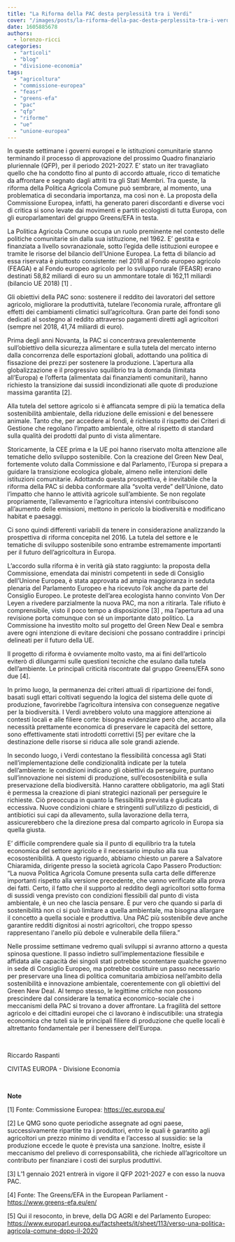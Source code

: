 ```yaml
---
title: "La Riforma della PAC desta perplessità tra i Verdi"
cover: "/images/posts/la-riforma-della-pac-desta-perplessita-tra-i-verdi.jpg"
date: 1605885678
authors:
  - lorenzo-ricci
categories: 
  - "articoli"
  - "blog"
  - "divisione-economia"
tags: 
  - "agricoltura"
  - "commissione-europea"
  - "feasr"
  - "greens-efa"
  - "pac"
  - "qfp"
  - "riforme"
  - "ue"
  - "unione-europea"
---
```


In queste settimane i governi europei e le istituzioni comunitarie stanno terminando il processo di approvazione del prossimo Quadro finanziario pluriennale (QFP), per il periodo 2021-2027. E’ stato un iter travagliato quello che ha condotto fino al punto di accordo attuale, ricco di tematiche da affrontare e segnato dagli attriti tra gli Stati Membri. Tra queste, la riforma della Politica Agricola Comune può sembrare, al momento, una problematica di secondaria importanza, ma così non è. La proposta della Commissione Europea, infatti, ha generato pareri discordanti e diverse voci di critica si sono levate dai movimenti e partiti ecologisti di tutta Europa, con gli europarlamentari del gruppo Greens/EFA in testa.

La Politica Agricola Comune occupa un ruolo preminente nel contesto delle politiche comunitarie sin dalla sua istituzione, nel 1962. E’ gestita e finanziata a livello sovranazionale, sotto l’egida delle istituzioni europee e tramite le risorse del bilancio dell’Unione Europea. La fetta di bilancio ad essa riservata è piuttosto consistente: nel 2018 al Fondo europeo agricolo (FEAGA) e al Fondo europeo agricolo per lo sviluppo rurale (FEASR) erano destinati 58,82 miliardi di euro su un ammontare totale di 162,11 miliardi (bilancio UE 2018) \[1\] .

Gli obiettivi della PAC sono: sostenere il reddito dei lavoratori del settore agricolo, migliorare la produttività, tutelare l’economia rurale, affrontare gli effetti dei cambiamenti climatici sull’agricoltura. Gran parte dei fondi sono dedicati al sostegno al reddito attraverso pagamenti diretti agli agricoltori (sempre nel 2018, 41,74 miliardi di euro).

Prima degli anni Novanta, la PAC si concentrava prevalentemente sull’obiettivo della sicurezza alimentare e sulla tutela del mercato interno dalla concorrenza delle esportazioni globali, adottando una politica di fissazione dei prezzi per sostenere la produzione. L’apertura alla globalizzazione e il progressivo squilibrio tra la domanda (limitata all’Europa) e l’offerta (alimentata dai finanziamenti comunitari), hanno richiesto la transizione dai sussidi incondizionati alle quote di produzione massima garantita \[2\].

Alla tutela del settore agricolo si è affiancata sempre di più la tematica della sostenibilità ambientale, della riduzione delle emissioni e del benessere animale. Tanto che, per accedere ai fondi, è richiesto il rispetto dei Criteri di Gestione che regolano l’impatto ambientale, oltre al rispetto di standard sulla qualità dei prodotti dal punto di vista alimentare.

Storicamente, la CEE prima e la UE poi hanno riservato molta attenzione alle tematiche dello sviluppo sostenibile. Con la creazione del Green New Deal, fortemente voluto dalla Commissione e dal Parlamento, l’Europa si prepara a guidare la transizione ecologica globale, almeno nelle intenzioni delle istituzioni comunitarie. Adottando questa prospettiva, è inevitabile che la riforma della PAC si debba conformare alla “svolta verde” dell’Unione, dato l’impatto che hanno le attività agricole sull’ambiente. Se non regolate propriamente, l’allevamento e l’agricoltura intensivi contribuiscono all’aumento delle emissioni, mettono in pericolo la biodiversità e modificano habitat e paesaggi.

Ci sono quindi differenti variabili da tenere in considerazione analizzando la prospettiva di riforma concepita nel 2016. La tutela del settore e le tematiche di sviluppo sostenibile sono entrambe estremamente importanti per il futuro dell’agricoltura in Europa.

L’accordo sulla riforma è in verità già stato raggiunto: la proposta della Commissione, emendata dai ministri competenti in sede di Consiglio dell’Unione Europea, è stata approvata ad ampia maggioranza in seduta plenaria del Parlamento Europeo e ha ricevuto l’ok anche da parte del Consiglio Europeo. Le proteste dell’area ecologista hanno convinto Von Der Leyen a rivedere parzialmente la nuova PAC, ma non a ritirarla. Tale rifiuto è comprensibile, visto il poco tempo a disposizione \[3\] , ma l’apertura ad una revisione porta comunque con sé un importante dato politico. La Commissione ha investito molto sul progetto del Green New Deal e sembra avere ogni intenzione di evitare decisioni che possano contraddire i principi delineati per il futuro della UE.

Il progetto di riforma è ovviamente molto vasto, ma ai fini dell’articolo eviterò di dilungarmi sulle questioni tecniche che esulano dalla tutela dell’ambiente. Le principali criticità riscontrate dal gruppo Greens/EFA sono due \[4\].

In primo luogo, la permanenza dei criteri attuali di ripartizione dei fondi, basati sugli ettari coltivati seguendo la logica del sistema delle quote di produzione, favorirebbe l’agricoltura intensiva con conseguenze negative per la biodiversità. I Verdi avrebbero voluto una maggiore attenzione ai contesti locali e alle filiere corte: bisogna evidenziare però che, accanto alla necessità prettamente economica di preservare le capacità del settore, sono effettivamente stati introdotti correttivi \[5\] per evitare che la destinazione delle risorse si riduca alle sole grandi aziende.

In secondo luogo, i Verdi contestano la flessibilità concessa agli Stati nell’implementazione delle condizionalità indicate per la tutela dell’ambiente: le condizioni indicano gli obiettivi da perseguire, puntano sull’innovazione nei sistemi di produzione, sull’ecosostenibilità e sulla preservazione della biodiversità. Hanno carattere obbligatorio, ma agli Stati è permessa la creazione di piani strategici nazionali per perseguire le richieste. Ciò preoccupa in quanto la flessibilità prevista è giudicata eccessiva. Nuove condizioni chiare e stringenti sull’utilizzo di pesticidi, di antibiotici sui capi da allevamento, sulla lavorazione della terra, assicurerebbero che la direzione presa dal comparto agricolo in Europa sia quella giusta.

E’ difficile comprendere quale sia il punto di equilibrio tra la tutela economica del settore agricolo e il necessario impulso alla sua ecosostenibilità. A questo riguardo, abbiamo chiesto un parere a Salvatore Chiaramida, dirigente presso la società agricola Capo Passero Production: “La nuova Politica Agricola Comune presenta sulla carta delle differenze importanti rispetto alla versione precedente, che vanno verificate alla prova dei fatti. Certo, il fatto che il supporto al reddito degli agricoltori sotto forma di sussidi venga previsto con condizioni flessibili dal punto di vista ambientale, è un neo che lascia pensare. È pur vero che quando si parla di sostenibilità non ci si può limitare a quella ambientale, ma bisogna allargare il concetto a quella sociale e produttiva. Una PAC più sostenibile deve anche garantire redditi dignitosi ai nostri agricoltori, che troppo spesso rappresentano l'anello più debole e vulnerabile della filiera.”

Nelle prossime settimane vedremo quali sviluppi si avranno attorno a questa spinosa questione. Il passo indietro sull’implementazione flessibile e affidata alle capacità dei singoli stati potrebbe scontentare qualche governo in sede di Consiglio Europeo, ma potrebbe costituire un passo necessario per preservare una linea di politica comunitaria ambiziosa nell’ambito della sostenibilità e innovazione ambientale, coerentemente con gli obiettivi del Green New Deal. Al tempo stesso, le legittime critiche non possono prescindere dal considerare la tematica economico-sociale che i meccanismi della PAC si trovano a dover affrontare. La fragilità del settore agricolo e dei cittadini europei che ci lavorano è indiscutibile: una strategia economica che tuteli sia le principali filiere di produzione che quelle locali è altrettanto fondamentale per il benessere dell’Europa.

 

Riccardo Raspanti

CIVITAS EUROPA - Divisione Economia

 

**Note**

\[1\] Fonte: Commissione Europea: https://ec.europa.eu/

\[2\] Le QMG sono quote periodiche assegnate ad ogni paese, successivamente ripartite tra i produttori, entro le quali è garantito agli agricoltori un prezzo minimo di vendita e l’accesso al sussidio: se la produzione eccede le quote è prevista una sanzione. Inoltre, esiste il meccanismo del prelievo di corresponsabilità, che richiede all’agricoltore un contributo per finanziare i costi dei surplus produttivi.

\[3\] L’1 gennaio 2021 entrerà in vigore il QFP 2021-2027 e con esso la nuova PAC.

\[4\] Fonte: The Greens/EFA in the European Parliament - https://www.greens-efa.eu/en/

\[5\] Qui il resoconto, in breve, della DG AGRI e del Parlamento Europeo: https://www.europarl.europa.eu/factsheets/it/sheet/113/verso-una-politica-agricola-comune-dopo-il-2020
